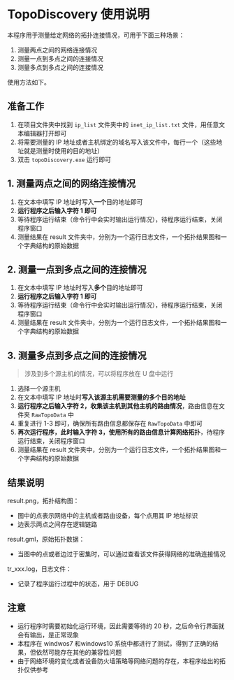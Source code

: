 # TopoDiscovery 使用说明

本程序用于测量给定网络的拓扑连接情况，可用于下面三种场景：

1. 测量两点之间的网络连接情况
2. 测量一点到多点之间的连接情况
3. 测量多点到多点之间的连接情况

使用方法如下。

## 准备工作

1. 在项目文件夹中找到 `ip_list` 文件夹中的 `inet_ip_list.txt` 文件，用任意文本编辑器打开即可
2. 将需要测量的 IP 地址或者主机绑定的域名写入该文件中，每行一个（这些地址就是测量时使用的目的地址）
3. 双击 `topoDiscovery.exe` 运行即可

## 1. 测量两点之间的网络连接情况

1. 在文本中填写 IP 地址时写入**一个**目的地址即可
2. **运行程序之后输入字符 1 即可**
3. 等待程序运行结束（命令行中会实时输出运行情况），待程序运行结束，关闭程序窗口
4. 测量结果在 result 文件夹中，分别为一个运行日志文件，一个拓扑结果图和一个字典结构的原始数据

## 2. 测量一点到多点之间的连接情况

1. 在文本中填写 IP 地址时写入**多个**目的地址即可
2. **运行程序之后输入字符 1 即可**
3. 等待程序运行结束（命令行中会实时输出运行情况），待程序运行结束，关闭程序窗口
4. 测量结果在 result 文件夹中，分别为一个运行日志文件，一个拓扑结果图和一个字典结构的原始数据

## 3. 测量多点到多点之间的连接情况

> 涉及到多个源主机的情况，可以将程序放在 U 盘中运行

1. 选择一个源主机
2. 在文本中填写 IP 地址时**写入该源主机需要测量的多个目的地址**
3. **运行程序之后输入字符 2，收集该主机到其他主机的路由情况**，路由信息在文件夹 `RawTopoData` 中
4. 重复进行 1-3 即可，确保所有路由信息都保存在  `RawTopoData` 中即可
5. **再次运行程序，此时输入字符 3，使用所有的路由信息计算网络拓扑**，待程序运行结束，关闭程序窗口
6. 测量结果在 result 文件夹中，分别为一个运行日志文件，一个拓扑结果图和一个字典结构的原始数据

## 结果说明

result.png，拓扑结构图：

- 图中的点表示网络中的主机或者路由设备，每个点用其 IP 地址标识
- 边表示两点之间存在逻辑链路

result.gml，原始拓扑数据：

- 当图中的点或者边过于密集时，可以通过查看该文件获得网络的准确连接情况

tr_xxx.log，日志文件：

- 记录了程序运行过程中的状态，用于 DEBUG

## 注意

- 运行程序时需要初始化运行环境，因此需要等待约 20 秒，之后命令行界面就会有输出，是正常现象
- 本程序在 windwos7 和windows10 系统中都进行了测试，得到了正确的结果，但依然可能存在其他的兼容性问题
- 由于网络环境的变化或者设备防火墙策略等网络问题的存在，本程序给出的拓扑仅供参考